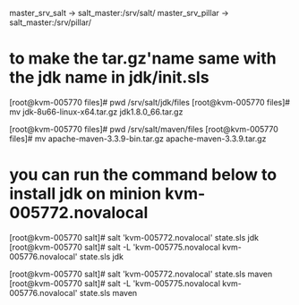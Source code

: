 
master_srv_salt -> salt_master:/srv/salt/
master_srv_pillar -> salt_master:/srv/pillar/


# to make the tar.gz'name same with the jdk name in jdk/init.sls
[root@kvm-005770 files]# pwd
/srv/salt/jdk/files
[root@kvm-005770 files]# mv jdk-8u66-linux-x64.tar.gz jdk1.8.0_66.tar.gz

[root@kvm-005770 files]# pwd
/srv/salt/maven/files
[root@kvm-005770 files]# mv apache-maven-3.3.9-bin.tar.gz apache-maven-3.3.9.tar.gz


# you can run the command below to install jdk on minion kvm-005772.novalocal
[root@kvm-005770 salt]# salt 'kvm-005772.novalocal' state.sls jdk
[root@kvm-005770 salt]# salt -L 'kvm-005775.novalocal kvm-005776.novalocal' state.sls jdk

[root@kvm-005770 salt]# salt 'kvm-005772.novalocal' state.sls maven
[root@kvm-005770 salt]# salt -L 'kvm-005775.novalocal kvm-005776.novalocal' state.sls maven





